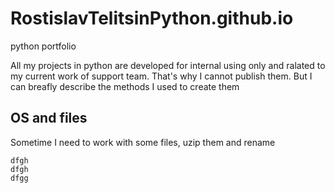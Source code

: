 # RostislavTelitsinPython.github.io
python portfolio

All my projects in python are developed for internal using only and ralated to my current work of support team. That's why I cannot publish them. But I can breafly describe the methods I used to create them

## OS and files

Sometime I need to work with some files, uzip them and rename
~~~
dfgh
dfgh
dfgg
~~~
